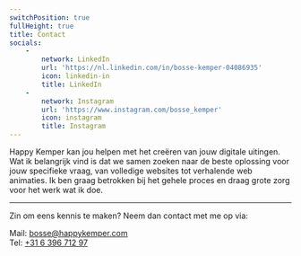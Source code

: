 ```yaml
---
switchPosition: true
fullHeight: true
title: Contact
socials:
    -
        network: LinkedIn
        url: 'https://nl.linkedin.com/in/bosse-kemper-04086935'
        icon: linkedin-in
        title: LinkedIn
    -
        network: Instagram
        url: 'https://www.instagram.com/bosse_kemper'
        icon: instagram
        title: Instagram
---
```


Happy Kemper kan jou helpen met het creëren van jouw digitale uitingen. Wat ik belangrijk vind is dat we samen zoeken naar de beste oplossing voor jouw specifieke vraag, van volledige websites tot verhalende web animaties. Ik ben graag betrokken bij het gehele proces en draag grote zorg voor het werk wat ik doe.  

---

Zin om eens kennis te maken? Neem dan contact met me op via: 

Mail: [bosse@happykemper.com](mailto:bosse@happykemper.com)<br />
Tel: [+31 6 396 712 97](tel:+31639671297)
